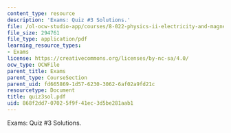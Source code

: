 ```yaml
---
content_type: resource
description: 'Exams: Quiz #3 Solutions.'
file: /ol-ocw-studio-app/courses/8-022-physics-ii-electricity-and-magnetism-fall-2002/868f2dd707025f9f41ec3d5be281aab1_quiz3sol.pdf
file_size: 294761
file_type: application/pdf
learning_resource_types:
- Exams
license: https://creativecommons.org/licenses/by-nc-sa/4.0/
ocw_type: OCWFile
parent_title: Exams
parent_type: CourseSection
parent_uid: fd665869-1d57-6230-3062-6af02a9fd21c
resourcetype: Document
title: quiz3sol.pdf
uid: 868f2dd7-0702-5f9f-41ec-3d5be281aab1
---
```

Exams: Quiz #3 Solutions.